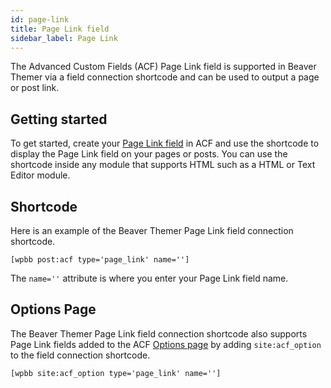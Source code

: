 ```yaml
---
id: page-link
title: Page Link field
sidebar_label: Page Link
---
```


The Advanced Custom Fields (ACF) Page Link field is supported in Beaver Themer via a field connection shortcode and can be used to output a page or post link.

## Getting started

To get started, create your [Page Link field](https://www.advancedcustomfields.com/resources/page-link/) in ACF and use the shortcode to display the Page Link field on your pages or posts. You can use the shortcode inside any module that supports HTML such as a HTML or Text Editor module.

## Shortcode

Here is an example of the Beaver Themer Page Link field connection shortcode.

```markup
[wpbb post:acf type='page_link' name='']
```

The `name=''` attribute is where you enter your Page Link field name.

## Options Page

The Beaver Themer Page Link field connection shortcode also supports Page Link fields added to the ACF [Options page](../options-page.md) by adding `site:acf_option` to the field connection shortcode.

```markup
[wpbb site:acf_option type='page_link' name='']
```
